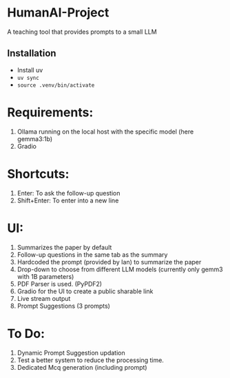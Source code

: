 # HumanAI-Project
A teaching tool that provides prompts to a small LLM

## Installation

* Install uv
* `uv sync`
* `source .venv/bin/activate`

# Requirements:
1. Ollama running on the local host with the specific model (here gemma3:1b)
2. Gradio

# Shortcuts: 
1. Enter: To ask the follow-up question
2. Shift+Enter: To enter into a new line

# UI:
1. Summarizes the paper by default
2. Follow-up questions in the same tab as the summary
3. Hardcoded the prompt (provided by Ian) to summarize the paper
4. Drop-down to choose from different LLM models (currently only gemm3 with 1B parameters)
5. PDF Parser is used. (PyPDF2)
6. Gradio for the UI to create a public sharable link
7. Live stream output
8. Prompt Suggestions (3 prompts)

# To Do:
1. Dynamic Prompt Suggestion updation
2. Test a better system to reduce the processing time.
3. Dedicated Mcq generation (including prompt)
